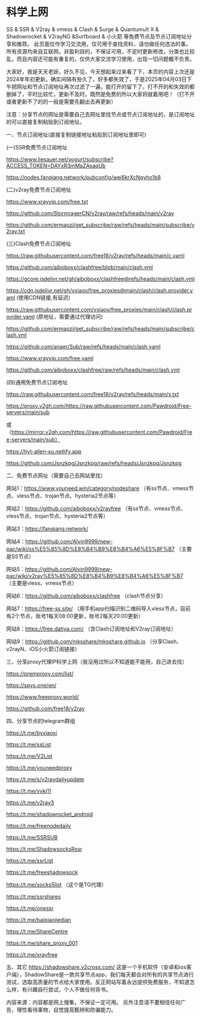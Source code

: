 # 科学上网
SS & SSR & V2ray & vmess & Clash & Surge & Quantumult X & Shadowrocket & V2rayNG &Surfboard & 小火箭 等免费节点及节点订阅地址分享和推荐。 此页面仅作学习交流用，仅可用于查找资料，请勿做任何违法的事。所有资源均来自互联网，非盈利目的，不保证可用，不定时更新修改，分类也比较乱，而且内容还可能有重复的，仅供大家交流学习使用，出现一切问题概不负责。

大家好，我是天天老妖，好久不见，今天想起来过来看了下，本页的内容上次还是2024年年初更新。确实间隔有些久了，好多都失效了，于是2025年04月03日下午把网址和节点订阅地址再次过滤了一遍，能打开的留下了，打不开的和失效的都删掉了，平时比较忙，更新不及时，既然是免费的所以大家将就着用吧！（打不开或者更新不了的的一般是需要先翻出去再更新）

注意：分享节点的网址是需要自己去网址里找节点或节点订阅地址的，是订阅地址的可以直接复制粘贴到订阅地址。



一、节点订阅地址(直接复制链接地址粘贴到订阅地址里即可)

(一)SSR免费节点订阅地址

https://www.liesauer.net/yogurt/subscribe?ACCESS_TOKEN=DAYxR3mMaZAsaqUb

https://nodes.fanqiang.network/pubconfig/wei6krXcNqyho1b8



(二)v2ray免费节点订阅地址

https://www.xrayvip.com/free.txt

https://github.com/StormragerCN/v2ray/raw/refs/heads/main/v2ray

https://github.com/ermaozi/get_subscribe/raw/refs/heads/main/subscribe/v2ray.txt



(三)Clash免费节点订阅地址

https://raw.githubusercontent.com/free18/v2ray/refs/heads/main/c.yaml

https://github.com/aiboboxx/clashfree/blob/main/clash.yml

https://gcore.jsdelivr.net/gh/aiboboxx/clashfree@refs/heads/main/clash.yml

https://cdn.jsdelivr.net/gh/vxiaov/free_proxies@main/clash/clash.provider.yaml
(使用CDN链接,有延迟)

https://raw.githubusercontent.com/vxiaov/free_proxies/main/clash/clash.provider.yaml
(原地址，需要通过代理访问)

https://github.com/ermaozi/get_subscribe/raw/refs/heads/main/subscribe/clash.yml

https://github.com/anaer/Sub/raw/refs/heads/main/clash.yaml

https://www.xrayvip.com/free.yaml

https://github.com/aiboboxx/clashfree/raw/refs/heads/main/clash.yml



(四)通用免费节点订阅地址

https://raw.githubusercontent.com/free18/v2ray/refs/heads/main/v.txt

https://proxy.v2gh.com/https://raw.githubusercontent.com/Pawdroid/Free-servers/main/sub

或（https://mirror.v2gh.com/https://raw.githubusercontent.com/Pawdroid/Free-servers/main/sub）

https://hyt-allen-xu.netlify.app

https://github.com/Jsnzkpg/Jsnzkpg/raw/refs/heads/Jsnzkpg/Jsnzkpg



二、免费节点网址（需要自己去网站里找）

网站1：https://www.youneed.win/category/nodeshare
（有ss节点、vmess节点、vless节点、trojan节点、hysteria2节点等）

网站2：https://github.com/aiboboxx/v2rayfree
（有ss节点、vmess节点、vless节点、trojan节点、hysteria2节点等）

网站3：https://fanqiang.network/   

网站4：https://github.com/Alvin9999/new-pac/wiki/ss%E5%85%8D%E8%B4%B9%E8%B4%A6%E5%8F%B7
（主要是SS节点）

网站5：https://github.com/Alvin9999/new-pac/wiki/v2ray%E5%85%8D%E8%B4%B9%E8%B4%A6%E5%8F%B7
（主要是vless、vmess节点）

网站6：https://github.com/aiboboxx/clashfree
（clash节点分享）

网站7：https://free-ss.site/
（用手机app扫描识别二维码导入vless节点，目前有2个节点，账号1每天08:00更新，账号2每天20:00更新）

网站8：https://free.datiya.com/
（含Clash订阅地址和V2ray订阅地址）

网站9：https://github.com/mksshare/mksshare.github.io
（分享Clash、v2rayN、iOS小火箭订阅链接）



三、分享proxy代理IP科学上网（我没用过所以不知道能不能用，自己进去找）

https://premproxy.com/list/

https://spys.one/en/

https://www.freeproxy.world/

https://github.com/free18/v2ray



四、分享节点的telegram群组

https://t.me/byxiaoxi

https://t.me/ssList

https://t.me/V2List

https://t.me/youneedproxy

https://t.me/s/v2raydailyupdate

https://t.me/vvkj11

https://t.me/v2ray3

https://t.me/shadowrocket_android

https://t.me/freenodedaily

https://t.me/SSRSUB

https://t.me/ShadowsocksRssr

https://t.me/ssrList

https://t.me/freeshadowsock

https://t.me/socks5list （这个是TG代理）

https://t.me/ssrshares

https://t.me/onessr

https://t.me/baipiaojiedian

https://t.me/ShareCentre

https://t.me/share_proxy_001

https://t.me/xrayfree


五、其它
https://shadowshare.v2cross.com/
这是一个手机软件（安卓和ios客户端），ShadowShare是一款共享节点app，我们每天都会对所有的共享节点进行测试，选取高质量的节点给大家使用。反正网站写着永远提供免费服务，不知道怎么样，有兴趣自行尝试，个人不做任何背书。


内容来源：内容都是网上搜集，不保证一定可用。
另外注意请不要相信任何广告，理性看待事物，自觉提高甄辨和防骗能力。
